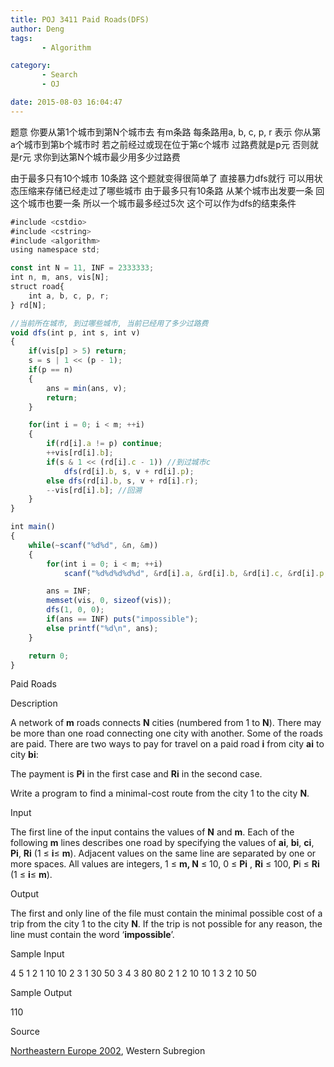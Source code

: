 ```yaml
---
title: POJ 3411 Paid Roads(DFS)
author: Deng
tags: 
       - Algorithm

category: 
       - Search
       - OJ

date: 2015-08-03 16:04:47
---
```

题意 你要从第1个城市到第N个城市去 有m条路 每条路用a, b, c, p, r 表示 你从第a个城市到第b个城市时 若之前经过或现在位于第c个城市 过路费就是p元 否则就是r元 求你到达第N个城市最少用多少过路费

由于最多只有10个城市 10条路 这个题就变得很简单了 直接暴力dfs就行 可以用状态压缩来存储已经走过了哪些城市 由于最多只有10条路 从某个城市出发要一条 回这个城市也要一条 所以一个城市最多经过5次 这个可以作为dfs的结束条件

```js 
#include <cstdio>
#include <cstring>
#include <algorithm>
using namespace std;

const int N = 11, INF = 2333333;
int n, m, ans, vis[N];
struct road{
    int a, b, c, p, r;
} rd[N];

//当前所在城市, 到过哪些城市, 当前已经用了多少过路费
void dfs(int p, int s, int v)
{
    if(vis[p] > 5) return;
    s = s | 1 << (p - 1);
    if(p == n)
    {
        ans = min(ans, v);
        return;
    }

    for(int i = 0; i < m; ++i)
    {
        if(rd[i].a != p) continue;
        ++vis[rd[i].b];
        if(s & 1 << (rd[i].c - 1)) //到过城市c
            dfs(rd[i].b, s, v + rd[i].p);
        else dfs(rd[i].b, s, v + rd[i].r);
        --vis[rd[i].b]; //回溯
    }
}

int main()
{
    while(~scanf("%d%d", &n, &m))
    {
        for(int i = 0; i < m; ++i)
            scanf("%d%d%d%d%d", &rd[i].a, &rd[i].b, &rd[i].c, &rd[i].p, &rd[i].r);

        ans = INF;
        memset(vis, 0, sizeof(vis));
        dfs(1, 0, 0);
        if(ans == INF) puts("impossible");
        else printf("%d\n", ans);
    }

    return 0;
}
```
 Paid Roads

Description

A network of **m** roads connects **N** cities (numbered from 1 to **N**). There may be more than one road connecting one city with another. Some of the roads are paid. There are two ways to pay for travel on a paid road **i** from city **ai** to city **bi**:

The payment is **Pi** in the first case and **Ri** in the second case.

Write a program to find a minimal-cost route from the city 1 to the city **N**.

Input

The first line of the input contains the values of **N** and **m**. Each of the following **m** lines describes one road by specifying the values of **ai**, **bi**, **ci**, **Pi**, **Ri** (1 ≤ **i**≤ **m**). Adjacent values on the same line are separated by one or more spaces. All values are integers, 1 ≤ **m, N** ≤ 10, 0 ≤ **Pi** , **Ri** ≤ 100, **P**i ≤ **Ri** (1 ≤ **i**≤ **m**).

Output

The first and only line of the file must contain the minimal possible cost of a trip from the city 1 to the city **N**. If the trip is not possible for any reason, the line must contain the word ‘**impossible**’.

Sample Input

4 5 1 2 1 10 10 2 3 1 30 50 3 4 3 80 80 2 1 2 10 10 1 3 2 10 50

Sample Output

110

Source

[Northeastern Europe 2002](http://poj.org/searchproblem?field=source&key=Northeastern+Europe+2002), Western Subregion